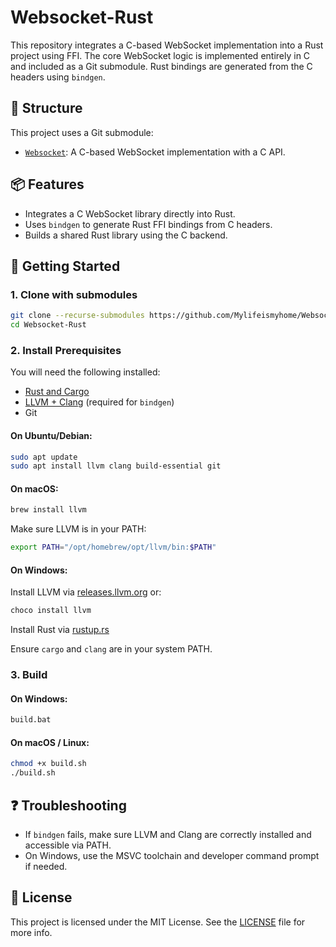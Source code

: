 # Websocket-Rust

This repository integrates a C-based WebSocket implementation into a Rust project using FFI. The core WebSocket logic is implemented entirely in C and included as a Git submodule. Rust bindings are generated from the C headers using `bindgen`.

## 🧩 Structure

This project uses a Git submodule:

- [`Websocket`](https://github.com/Mylifeismyhome/Websocket): A C-based WebSocket implementation with a C API.

## 📦 Features

- Integrates a C WebSocket library directly into Rust.
- Uses `bindgen` to generate Rust FFI bindings from C headers.
- Builds a shared Rust library using the C backend.

## 🚀 Getting Started

### 1. Clone with submodules

```bash
git clone --recurse-submodules https://github.com/Mylifeismyhome/Websocket-Rust.git
cd Websocket-Rust
```

### 2. Install Prerequisites

You will need the following installed:

- [Rust and Cargo](https://www.rust-lang.org/tools/install)
- [LLVM + Clang](https://llvm.org/) (required for `bindgen`)
- Git

#### On Ubuntu/Debian:

```bash
sudo apt update
sudo apt install llvm clang build-essential git
```

#### On macOS:

```bash
brew install llvm
```

Make sure LLVM is in your PATH:

```bash
export PATH="/opt/homebrew/opt/llvm/bin:$PATH"
```

#### On Windows:

Install LLVM via [releases.llvm.org](https://releases.llvm.org/) or:

```bash
choco install llvm
```

Install Rust via [rustup.rs](https://rustup.rs)

Ensure `cargo` and `clang` are in your system PATH.

### 3. Build

#### On Windows:

```bash
build.bat
```

#### On macOS / Linux:

```bash
chmod +x build.sh
./build.sh
```

## ❓ Troubleshooting

- If `bindgen` fails, make sure LLVM and Clang are correctly installed and accessible via PATH.
- On Windows, use the MSVC toolchain and developer command prompt if needed.

## 📄 License

This project is licensed under the MIT License. See the [LICENSE](LICENSE) file for more info.
